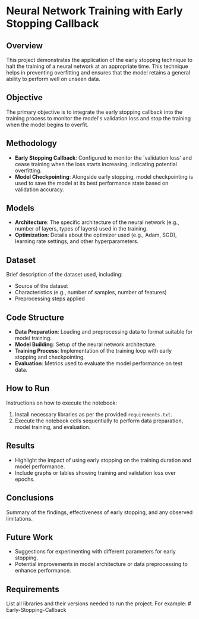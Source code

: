 # Neural Network Training with Early Stopping Callback

## Overview
This project demonstrates the application of the early stopping technique to halt the training of a neural network at an appropriate time. This technique helps in preventing overfitting and ensures that the model retains a general ability to perform well on unseen data.

## Objective
The primary objective is to integrate the early stopping callback into the training process to monitor the model's validation loss and stop the training when the model begins to overfit.

## Methodology
- **Early Stopping Callback**: Configured to monitor the 'validation loss' and cease training when the loss starts increasing, indicating potential overfitting.
- **Model Checkpointing**: Alongside early stopping, model checkpointing is used to save the model at its best performance state based on validation accuracy.

## Models
- **Architecture**: The specific architecture of the neural network (e.g., number of layers, types of layers) used in the training.
- **Optimization**: Details about the optimizer used (e.g., Adam, SGD), learning rate settings, and other hyperparameters.

## Dataset
Brief description of the dataset used, including:
- Source of the dataset
- Characteristics (e.g., number of samples, number of features)
- Preprocessing steps applied

## Code Structure
- **Data Preparation**: Loading and preprocessing data to format suitable for model training.
- **Model Building**: Setup of the neural network architecture.
- **Training Process**: Implementation of the training loop with early stopping and checkpointing.
- **Evaluation**: Metrics used to evaluate the model performance on test data.

## How to Run
Instructions on how to execute the notebook:
1. Install necessary libraries as per the provided `requirements.txt`.
2. Execute the notebook cells sequentially to perform data preparation, model training, and evaluation.

## Results
- Highlight the impact of using early stopping on the training duration and model performance.
- Include graphs or tables showing training and validation loss over epochs.

## Conclusions
Summary of the findings, effectiveness of early stopping, and any observed limitations.

## Future Work
- Suggestions for experimenting with different parameters for early stopping.
- Potential improvements in model architecture or data preprocessing to enhance performance.

## Requirements
List all libraries and their versions needed to run the project. For example:
#   E a r l y - S t o p p i n g - C a l l b a c k 
 
 
